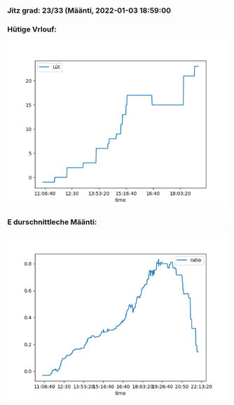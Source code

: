 ### Jitz grad: 23/33 (Määnti, 2022-01-03 18:59:00

### Hütige Vrlouf:
![Graph](Today.png)

### E durschnittleche Määnti:
![Graph](Määnti.png)